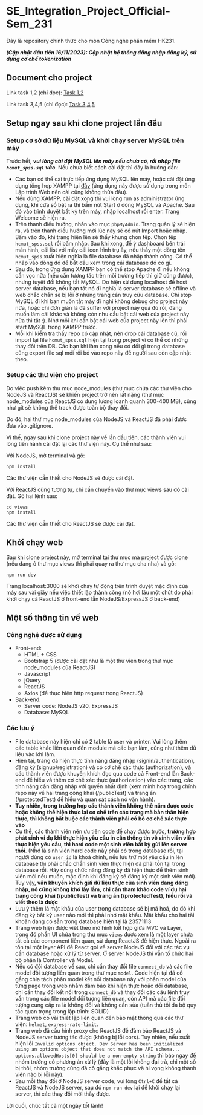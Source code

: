 # SE_Integration_Project_Official-Sem_231
Đây là repository chính thức cho môn Công nghệ phần mềm HK231.

***(Cập nhật đầu tiên 16/11/2023): Cập nhật hệ thống đăng nhập đăng ký, sử dụng cơ chế tokenization***

## Document cho project
Link task 1,2 (chỉ đọc): [Task 1,2](https://www.overleaf.com/read/sqsqqtdhmbjd#7ccd49)

Link task 3,4,5 (chỉ đọc): [Task 3,4,5](https://www.overleaf.com/read/myrmgrdxngpx#c45e67)

## Setup ngay sau khi clone project lần đầu
### Setup cơ sở dữ liệu MySQL và khởi chạy server MySQL trên máy
Trước hết, ***vui lòng cài đặt MySQL lên máy nếu chưa có, rồi nhập file `hcmut_spss.sql` vào***. Nếu chưa biết cách cài đặt thì đây là hướng dẫn:
- Các bạn có thể cài trực tiếp ứng dụng MySQL lên máy, hoặc cài đặt ứng dụng tổng hợp XAMPP tại [đây](https://www.apachefriends.org/download.html) (ứng dụng này được sử dụng trong môn Lập trình Web nên cài cũng không thừa đâu).
- Nếu dùng XAMPP, cài đặt xong thì vui lòng run as administrator ứng dụng, khi cửa sổ bật ra thì bấm nút Start ở dòng MySQL và Apache. Sau đó vào trình duyệt bất kỳ trên máy, nhập localhost rồi enter. Trang Welcome sẽ hiện ra.
- Trên thanh điều hướng, nhấn vào mục `phpMyAdmin`. Trang quản lý sẽ hiện ra, và trên thanh điều hướng mới lúc này sẽ có nút Import hoặc nhập. Bấm vào đó, khi trang hiện lên sẽ thấy khung chọn tệp. Chọn tệp `hcmut_spss.sql` rồi bấm nhập. Sau khi xong, để ý dashboard bên trái màn hình, cái list với mấy cái icon hình trụ ấy, nếu thấy một dòng tên `hcmut_spss` xuất hiện nghĩa là file database đã nhập thành công. Có thể nhấp vào dòng đó để bắt đầu xem trong cái database đó có gì.
- Sau đó, trong ứng dụng XAMPP bạn có thể stop Apache đi nếu không cần vọc nữa (nếu cần tương tác trên môi trường tiếp thì giữ cũng được), nhưng tuyệt đối không tắt MySQL. Do hiện sử dụng localhost để host server database, nếu bạn tắt nó đi nghĩa là server database sẽ offline và web chắc chắn sẽ bị lỗi ở những trang cần truy cứu database. Chỉ stop MySQL đi khi bạn muốn tắt máy đi nghỉ không debug cho project này nữa, hoặc chỉ đơn giản là đã suffer với project này quá đủ rồi, đang muốn làm cái khác và không còn nhu cầu bật cái web của project này nữa thì tắt :). Nhớ mỗi khi cần bật cái web của project này lên thì phải start MySQL trong XAMPP trước.
- Mỗi khi kiểm tra thấy repo có cập nhật, nên drop cái database cũ, rồi import lại file `hcmut_spss.sql` hiện tại trong project vì có thể có những thay đổi trên DB. Các bạn khi làm xong nếu có đổi gì trong database cũng export file sql mới rồi bỏ vào repo này để người sau còn cập nhật theo.
### Setup các thư viện cho project
Do việc push kèm thư mục node_modules (thư mục chứa các thư viện cho NodeJS và ReactJS) sẽ khiến project trở nên rất nặng (thư mục node_modules của ReactJS có dung lượng loanh quanh 300-400 MB), cũng như git sẽ không thể track được toàn bộ thay đổi.

Do đó, hai thư mục node_modules của NodeJS và ReactJS đã phải được đưa vào .gitignore.

Vì thế, ngay sau khi clone project này về lần đầu tiên, các thành viên vui lòng tiến hành cài đặt lại các thư viện này. Cụ thể như sau:

Với NodeJS, mở terminal và gõ:
```
npm install
```
Các thư viện cần thiết cho NodeJS sẽ được cài đặt.

Với ReactJS cũng tương tự, chỉ cần chuyển vào thư mục views sau đó cài đặt. Gõ hai lệnh sau:
```
cd views
npm install
```
Các thư viện cần thiết cho ReactJS sẽ được cài đặt.

## Khởi chạy web
Sau khi clone project này, mở terminal tại thư mục mà project được clone (nếu đang ở thư mục views thì phải quay ra thư mục cha nha) và gõ:
```
npm run dev
```
Trang localhost:3000 sẽ khởi chạy tự động trên trình duyệt mặc định của máy sau vài giây nếu việc thiết lập thành công (nó hơi lâu một chút do phải khởi chạy cả ReactJS ở front-end lẫn NodeJS/ExpressJS ở back-end)

## Một số thông tin về web
### Công nghệ được sử dụng
- Front-end:
    - HTML + CSS
    - Bootstrap 5 (được cài đặt như là một thư viện trong thư mục node_modules của ReactJS)
    - Javascript
    - jQuery
    - ReactJS
    - Axios (để thực hiện http request trong ReactJS)
- Back-end:
    - Server code: NodeJS v20, ExpressJS
    - Database: MySQL

### Các lưu ý
- File database này hiện chỉ có 2 table là user và printer. Vui lòng thêm các table khác liên quan đến module mà các bạn làm, cũng như thêm dữ liệu vào khi làm.
- Hiện tại, trang đã hiện thực tính năng đăng nhập (signin/authentication),  đăng ký (signup/registration) và có cơ chế xác thực (authorization), và các thành viên được khuyến khích đọc qua code cả Front-end lẫn Back-end để hiểu và thêm cơ chế xác thực (authorization) vào các trang, các tính năng cần đăng nhập với quyền nhất định (xem minh hoạ trong chính repo này về hai trang công khai (/publicTest) và trang ẩn (/protectedTest) để hiểu và quan sát cách nó vận hành). 
- **Tuy nhiên, trong trường hợp các thành viên không thể nắm được code hoặc không thể hiện thực lại cơ chế trên các trang mà bản thân hiện thực, thì không bắt buộc các thành viên phải cố bỏ cơ chế xác thực vào**
- Cụ thể, các thành viên nên ưu tiên code để chạy được trước, **trường hợp phát sinh ví dụ khi thực hiện yêu cầu in cần thông tin về sinh viên viên thực hiện yêu cầu, thì hard code một sinh viên bất kỳ gừi lên server thôi**. (Nhớ là sinh viên hard code này phải có trong database rồi, tại người dùng có `user_id` là khoá chính, nếu lưu trữ một yêu cầu in lên database thì phải chắc chắn sinh viên thực hiện đã phải tồn tại trong database rồi. Hãy dùng chức năng đăng ký đã hiện thực để thêm sinh viên mới nếu muốn, mặc định khi đăng ký sẽ đăng ký một sinh viên mới). Tuy vậy, **vẫn khuyến khích gửi dữ liệu thực của sinh viên đang đăng nhập, nó cũng không khó lấy lắm, chỉ cần tham khảo code ví dụ hai trang công khai (/publicTest) và trang ẩn (/protectedTest), hiểu rồi và viết theo là được**
- Lưu ý thêm là mật khẩu của user trong database sẽ bị mã hoá, do đó khi đăng ký bất kỳ user nào mới thì phải nhớ mật khẩu. Mật khẩu cho hai tài khoản đang có sẵn trong database hiện tại là 23571113
- Trang web hiện được viết theo mô hình kết hợp giữa MVC và Layer, trong đó phần UI chứa trong thư mục `views` được xem là một layer chứa tất cả các component liên quan, sử dụng ReactJS để hiện thực. Ngoài ra tồn tại một layer API để React gọi về server NodeJS đối với các tác vụ cần database hoặc xử lý từ server. Ở server NodeJS thì vẫn tổ chức hai bộ phận là Controller và Model.
- Nếu có đổi database về sau, chỉ cần thay đổi file `connect_db` và các file model đối tượng liên quan trong thư mục `model`. Code hiện tại đã cố gắng chia tách phần model kết nối database này với phần model của từng page trong web nhằm đảm bảo khi hiện thực hoặc đổi database, chỉ cần thay đổi kết nối trong `connect_db` và thay đổi các câu lệnh truy vấn trong các file model đối tượng liên quan, còn API mà các file đối tượng cung cấp ra là không đổi và không cần sửa (tuân thủ tối da bộ quy tắc quan trọng trong lập trình: SOLID)
- Trang web có vài thiết lập liên quan đến bảo mật thông qua các thư viện: `helmet`, `express-rate-limit`.
- Trang web đã cấu hình proxy cho ReactJS để đảm bảo ReactJS và NodeJS server tương tác được (không bị lỗi cors). Tuy nhiên, nếu xuất hiện lỗi `Invalid options object. Dev Server has been initialized using an options object that does not match the API schema... options.allowedHosts[0] should be a non-empty string` thì báo ngay để nhóm trưởng có phương án xử lý (đây là một lỗi không đại trà, chỉ một số bị thôi, nhóm trưởng cũng đã cố gắng khắc phục và hi vọng không thành viên nào bị lỗi này).
- Sau mỗi thay đổi ở NodeJS server code, vui lòng `Ctrl+C` để tắt cả ReactJS và NodeJS server, sau đó `npm run dev` lại để khởi chạy lại server, thì các thay đổi mới thấy được.

Lời cuối, chúc tất cả một ngày tốt lành!

